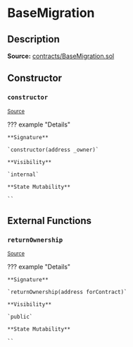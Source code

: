 # BaseMigration

## Description

**Source:** [contracts/BaseMigration.sol](https://github.com/Synthetixio/synthetix/tree/v2.77.1-alpha/contracts/BaseMigration.sol)

## Constructor

### `constructor`

<sub>[Source](https://github.com/Synthetixio/synthetix/tree/v2.77.1-alpha/contracts/BaseMigration.sol#L6)</sub>

??? example "Details"

    **Signature**

    `constructor(address _owner)`

    **Visibility**

    `internal`

    **State Mutability**

    ``

## External Functions

### `returnOwnership`

<sub>[Source](https://github.com/Synthetixio/synthetix/tree/v2.77.1-alpha/contracts/BaseMigration.sol#L9)</sub>

??? example "Details"

    **Signature**

    `returnOwnership(address forContract)`

    **Visibility**

    `public`

    **State Mutability**

    ``
